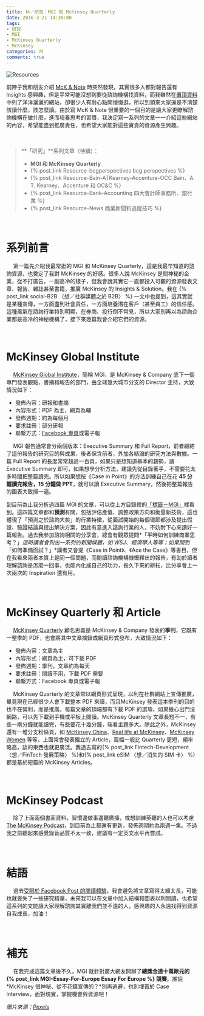 ```yaml
---
title: Ｍ／研究：MGI 和 McKinsey Quarterly
date: 2016-3-21 14:30:00
tags: 
- 研究
- MGI
- McKinsey Quarterly
- McKinsey
categories: Ｍ
comments: true
---
```

![Resources](https://i.imgur.com/exss9K0.jpg)

前陣子我和朋友介紹 [McK & Note](https://www.facebook.com/mcknote/) 時突然發現，其實很多人都對報告還有 Insights 感興趣，但是平常可能沒想到要從諮詢機構找資料，而我雖然在[置頂資料](https://www.facebook.com/notes/mck-note/ｍ能力提升資料匯總/536922319814435)中列了洋洋灑灑的網站，卻很少人有耐心點開慢慢逛，所以到頭來大家還是不清楚該讀什麼，該怎麼讀。由於寫 McK & Note 很重要的一個目的是讓大家更瞭解諮詢機構在做什麼，進而培養思考的習慣，我決定寫一系列的文章一一介紹這些網站的內容，希望能盡到推廣責任，也希望大家能對這些寶貴的資源產生興趣。<!--more-->

　
> **「研究」**系列文章（待續）：
> * **MGI 和 McKinsey Quarterly**
> * {% post_link Resource-bcgperspectives bcg.perspectives %}
> * {% post_link Resource-Bain-ATKearney-Accenture-OCC Bain、A. T. Kearney、Accenture 和 OC&C %}
> * {% post_link Resource-Bank-Accounting 四大會計師事務所、銀行業 %}
> * {% post_link Resource-News 商業新聞和追蹤技巧 %}

　
# 系列前言

　
第一篇先介紹我最常逛的 MGI 和 McKinsey Quarterly，這是我最早知道的諮詢資源，也奠定了我對 McKinsey 的好感。很多人說 McKinsey 是間神秘的企業，從不打廣告，一副高冷的樣子，但我會說其實它一直都投入可觀的資源發表文章、報告、雜誌甚至書籍，推廣 McKinsey 的 Insights & Solution。我在 {% post_link social-B2B 〈想／社群媒體之於 B2B〉 %} 一文中也提到，這其實就是某種宣傳，一方面盡到社會責任，一方面培養潛在客戶（甚至員工）的信任感。這種風氣在諮詢行業特別明顯，在券商、投行倒不常見，所以大家別再以為諮詢企業都是高冷的神秘機構了，接下來幾篇我會介紹它們的資源。

　
# McKinsey Global Institute

　
[McKinsey Global Institute](http://www.mckinsey.com/mgi/overview)，簡稱 MGI，是 McKinsey & Company 底下一個專門發表觀點、書摘和報告的部門，由全球幾大城市分支的 Director 主持，大致情況如下：

* 發佈內容：研報和書摘
* 內容形式：PDF 為主，網頁為輔
* 發佈週期：約為每個月
* 要求註冊：部分研報
* 聯繫方式：[Facebook 專頁](https://www.facebook.com/McKinseyGlobalInstitute/)或電子報

　
MGI 報告通常會分兩個版本：Executive Summary 和 Full Report，前者總結了這份報告的研究目的與成果，後者保含前者，外加各結論的研究方法與數據。一篇 Full Report 的長度常常超過一百頁，如果只是想知道基本的趨勢，讀 Executive Summary 即可，如果想學分析方法，建議先從目錄著手，不需要花太多時間把整篇讀完。所以如果想按《Case in Point》的方法訓練自己在花 **45 分鐘讀完報告，15 分鐘做 PPT**，就可以讀 Executive Summary，然後把整篇報告的圖表大致掃一遍。

到目前為止我分析過四篇 MGI 的文章，可以從上方目錄裡的[「標籤－MGI」](https://www.mcknote.com/tags/MGI/)裡看到。這四篇文章都和**預測**有關，包括評估產值、調整政策方向和衡量新技術，這也體現了「預測之於諮詢大矣」的行業特徵，從面試開始的每個環節都涉及提出假設、驗證結論與提出解決方案，因此有意進入諮詢行業的人，不妨耐下心來讀好一篇報告。過去我參加諮詢相關的分享會，總會有觀眾提問*「平時如何訓練商業思考？」*這時講者會列出一系列的新聞媒體，如 WSJ、經濟學人等等；如果問到*「如何準備面試？」*講者又會提《Case in Point》、《Ace the Case》等書目，但在我看來兩者本質上是同一個問題，而閱讀諮詢機構慷慨釋出的報告，有助於讀者理解諮詢是怎麼一回事，也能內化成自己的功力，長久下來的耕耘，比分享會上一次兩次的 Inspiration 還有用。

　
# McKinsey Quarterly 和 Article

　
[McKinsey Quarterly](http://www.mckinsey.com/quarterly/overview) 顧名思義是 McKinsey & Company 發表的**季刊**，它既有一整季的 PDF，也會將其中文章摘錄成網頁形式發布，大致情況如下：

* 發佈內容：文章為主
* 內容形式：網頁為主，可下載 PDF
* 發佈週期：季刊，文章約為每天
* 要求註冊：閱讀不用，下載 PDF 需要
* 聯繫方式：Facebook 專頁或電子報

　
McKinsey Quarterly 的文章常以網頁形式呈現，以利在社群網站上宣傳推廣，畢竟現在已經很少人會下載整本 PDF 來讀，而且McKinsey 發表這本季刊的目的也不在營利，而是推廣。每篇文章的頂端都有下載 PDF 的選項，如果擔心出門沒網路，可以先下載到手機或平板上閱讀。McKinsey Quarterly 文章長短不一，有些一兩分鐘就能讀完，有些要花十幾分鐘，端看主題多大。除此之外，McKinsey 還有一堆分支粉絲頁，如 [McKinsey China](https://www.facebook.com/McKinseyChina/)、[Real life at McKinsey](https://www.facebook.com/reallifeatmckinsey/)、[McKinsey Women](https://www.facebook.com/McKinseyWomen/) 等等，上面常會發表獨立的 Article，篇幅一般比 Quarterly 更短，頻率略高，談的東西也就更廣泛。我過去寫的{% post_link Fintech-Development 〈想／FinTech 發展策略〉 %}和{% post_link eSIM 〈想／消失的 SIM 卡〉 %}都是基於短篇的 McKinsey Articles。

　
# McKinsey Podcast

　
除了上面兩個書面資料，習慣邊做事邊聽廣播，或想訓練英聽的人也可以考慮 [The McKinsey Podcast](http://www.mckinsey.com/assets/dotcom/newsletters/alerts/2015-11-24.html)，到目前為止都還有更新，發佈週期約為兩週一集。不過我之前聽起來感覺錄音品質不太一致，建議有一定英文水平再嘗試。

　
# 結語

　
過去[受限於 Facebook Post 的閱讀體驗](https://www.facebook.com/526667947506539/posts/562058920634108/)，我會避免將文章寫得太細太長，可能也就喪失了一些研究精華，未來我可以在文章中加入結構和圖表以利閱讀，也希望這系列的文能讓大家理解諮詢其實離我們並不遠的人，感興趣的人永遠找得到資源自我成長，加油！

　
# 補充

　
在我完成這篇文章後不久，MGI 就針對廣大網友開辦了**總獎金達十萬歐元的 {% post_link MGI-Essay-For-Europe Essay For Europe %} 競賽**。誰說 *McKinsey 很神秘、從不花錢宣傳的？*別再逃避，也別埋首於 Case Interview，面對現實，掌握機會與資源吧！

*圖片來源：[Pexels](https://www.pexels.com/)*
